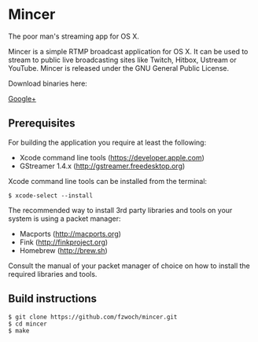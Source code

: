 Mincer
======

The poor man's streaming app for OS X.

Mincer is a simple RTMP broadcast application for OS X. It can be used to stream to public live broadcasting sites like Twitch, Hitbox, Ustream or YouTube. Mincer is released under the GNU General Public License.

Download binaries here:

<div><a href="https://plus.google.com/106302080469674598966" rel="publisher">Google+</a></div>

Prerequisites
-------------

For building the application you require at least the following:

* Xcode command line tools (https://developer.apple.com)
* GStreamer 1.4.x (http://gstreamer.freedesktop.org)

Xcode command line tools can be installed from the terminal:

    $ xcode-select --install

The recommended way to install 3rd party libraries and tools on your system is using a packet manager:

* Macports (http://macports.org)
* Fink (http://finkproject.org)
* Homebrew (http://brew.sh)

Consult the manual of your packet manager of choice on how to install the required libraries and tools.

Build instructions
------------------

    $ git clone https://github.com/fzwoch/mincer.git
    $ cd mincer
    $ make
